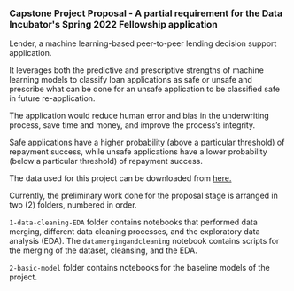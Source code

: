 ### Capstone Project Proposal - A partial requirement for the Data Incubator's Spring 2022 Fellowship application

Lender, a machine learning-based peer-to-peer lending decision support application. 

It leverages both the predictive and prescriptive strengths of machine learning models to classify loan applications as safe or unsafe and prescribe what can be done for an unsafe application to be classified safe in future re-application. 

The application would reduce human error and bias in the underwriting process, save time and money, and improve the process’s integrity. 

Safe applications have a higher probability (above a particular threshold) of repayment success, while unsafe applications have a lower probability (below a particular threshold) of repayment success. 

The data used for this project can be downloaded from [here.](http://web.archive.org/web/20140706042617/https://www.lendingclub.com/info/download-data.action)

Currently, the preliminary work done for the proposal stage is arranged in two (2) folders, numbered in order.

`1-data-cleaning-EDA` folder contains notebooks that performed data merging, different data cleaning processes, and the exploratory data analysis (EDA). The `datamergingandcleaning` notebook contains scripts for the merging of the dataset, cleansing, and the EDA.

`2-basic-model` folder contains notebooks for the baseline models of the project.
